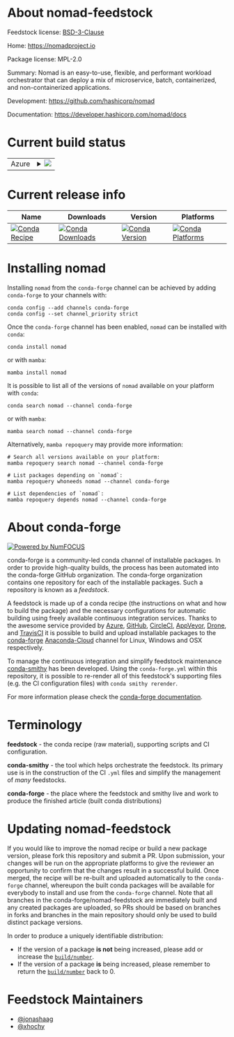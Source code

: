 About nomad-feedstock
=====================

Feedstock license: [BSD-3-Clause](https://github.com/conda-forge/nomad-feedstock/blob/main/LICENSE.txt)

Home: https://nomadproject.io

Package license: MPL-2.0

Summary: Nomad is an easy-to-use, flexible, and performant workload orchestrator that can deploy a mix of microservice, batch, containerized, and non-containerized applications.

Development: https://github.com/hashicorp/nomad

Documentation: https://developer.hashicorp.com/nomad/docs

Current build status
====================


<table>
    
  <tr>
    <td>Azure</td>
    <td>
      <details>
        <summary>
          <a href="https://dev.azure.com/conda-forge/feedstock-builds/_build/latest?definitionId=19430&branchName=main">
            <img src="https://dev.azure.com/conda-forge/feedstock-builds/_apis/build/status/nomad-feedstock?branchName=main">
          </a>
        </summary>
        <table>
          <thead><tr><th>Variant</th><th>Status</th></tr></thead>
          <tbody><tr>
              <td>linux_64</td>
              <td>
                <a href="https://dev.azure.com/conda-forge/feedstock-builds/_build/latest?definitionId=19430&branchName=main">
                  <img src="https://dev.azure.com/conda-forge/feedstock-builds/_apis/build/status/nomad-feedstock?branchName=main&jobName=linux&configuration=linux%20linux_64_" alt="variant">
                </a>
              </td>
            </tr><tr>
              <td>osx_64</td>
              <td>
                <a href="https://dev.azure.com/conda-forge/feedstock-builds/_build/latest?definitionId=19430&branchName=main">
                  <img src="https://dev.azure.com/conda-forge/feedstock-builds/_apis/build/status/nomad-feedstock?branchName=main&jobName=osx&configuration=osx%20osx_64_" alt="variant">
                </a>
              </td>
            </tr>
          </tbody>
        </table>
      </details>
    </td>
  </tr>
</table>

Current release info
====================

| Name | Downloads | Version | Platforms |
| --- | --- | --- | --- |
| [![Conda Recipe](https://img.shields.io/badge/recipe-nomad-green.svg)](https://anaconda.org/conda-forge/nomad) | [![Conda Downloads](https://img.shields.io/conda/dn/conda-forge/nomad.svg)](https://anaconda.org/conda-forge/nomad) | [![Conda Version](https://img.shields.io/conda/vn/conda-forge/nomad.svg)](https://anaconda.org/conda-forge/nomad) | [![Conda Platforms](https://img.shields.io/conda/pn/conda-forge/nomad.svg)](https://anaconda.org/conda-forge/nomad) |

Installing nomad
================

Installing `nomad` from the `conda-forge` channel can be achieved by adding `conda-forge` to your channels with:

```
conda config --add channels conda-forge
conda config --set channel_priority strict
```

Once the `conda-forge` channel has been enabled, `nomad` can be installed with `conda`:

```
conda install nomad
```

or with `mamba`:

```
mamba install nomad
```

It is possible to list all of the versions of `nomad` available on your platform with `conda`:

```
conda search nomad --channel conda-forge
```

or with `mamba`:

```
mamba search nomad --channel conda-forge
```

Alternatively, `mamba repoquery` may provide more information:

```
# Search all versions available on your platform:
mamba repoquery search nomad --channel conda-forge

# List packages depending on `nomad`:
mamba repoquery whoneeds nomad --channel conda-forge

# List dependencies of `nomad`:
mamba repoquery depends nomad --channel conda-forge
```


About conda-forge
=================

[![Powered by
NumFOCUS](https://img.shields.io/badge/powered%20by-NumFOCUS-orange.svg?style=flat&colorA=E1523D&colorB=007D8A)](https://numfocus.org)

conda-forge is a community-led conda channel of installable packages.
In order to provide high-quality builds, the process has been automated into the
conda-forge GitHub organization. The conda-forge organization contains one repository
for each of the installable packages. Such a repository is known as a *feedstock*.

A feedstock is made up of a conda recipe (the instructions on what and how to build
the package) and the necessary configurations for automatic building using freely
available continuous integration services. Thanks to the awesome service provided by
[Azure](https://azure.microsoft.com/en-us/services/devops/), [GitHub](https://github.com/),
[CircleCI](https://circleci.com/), [AppVeyor](https://www.appveyor.com/),
[Drone](https://cloud.drone.io/welcome), and [TravisCI](https://travis-ci.com/)
it is possible to build and upload installable packages to the
[conda-forge](https://anaconda.org/conda-forge) [Anaconda-Cloud](https://anaconda.org/)
channel for Linux, Windows and OSX respectively.

To manage the continuous integration and simplify feedstock maintenance
[conda-smithy](https://github.com/conda-forge/conda-smithy) has been developed.
Using the ``conda-forge.yml`` within this repository, it is possible to re-render all of
this feedstock's supporting files (e.g. the CI configuration files) with ``conda smithy rerender``.

For more information please check the [conda-forge documentation](https://conda-forge.org/docs/).

Terminology
===========

**feedstock** - the conda recipe (raw material), supporting scripts and CI configuration.

**conda-smithy** - the tool which helps orchestrate the feedstock.
                   Its primary use is in the construction of the CI ``.yml`` files
                   and simplify the management of *many* feedstocks.

**conda-forge** - the place where the feedstock and smithy live and work to
                  produce the finished article (built conda distributions)


Updating nomad-feedstock
========================

If you would like to improve the nomad recipe or build a new
package version, please fork this repository and submit a PR. Upon submission,
your changes will be run on the appropriate platforms to give the reviewer an
opportunity to confirm that the changes result in a successful build. Once
merged, the recipe will be re-built and uploaded automatically to the
`conda-forge` channel, whereupon the built conda packages will be available for
everybody to install and use from the `conda-forge` channel.
Note that all branches in the conda-forge/nomad-feedstock are
immediately built and any created packages are uploaded, so PRs should be based
on branches in forks and branches in the main repository should only be used to
build distinct package versions.

In order to produce a uniquely identifiable distribution:
 * If the version of a package **is not** being increased, please add or increase
   the [``build/number``](https://docs.conda.io/projects/conda-build/en/latest/resources/define-metadata.html#build-number-and-string).
 * If the version of a package **is** being increased, please remember to return
   the [``build/number``](https://docs.conda.io/projects/conda-build/en/latest/resources/define-metadata.html#build-number-and-string)
   back to 0.

Feedstock Maintainers
=====================

* [@jonashaag](https://github.com/jonashaag/)
* [@xhochy](https://github.com/xhochy/)


